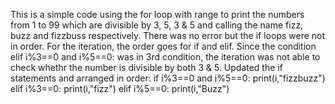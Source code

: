 This is a simple code using the for loop with range to print the numbers from 1 to 99 which are divisible by 3, 5, 3 & 5 and calling the name fizz, buzz and fizzbuss respectively.
There was no error but the if loops were not in order. For the iteration, the order goes for if and elif. Since the condition elif i%3==0 and i%5==0: was in 3rd condition, the iteration was not able to check whethr the number is divisible by both 3 & 5.
Updated the if statements and arranged in order:
        if i%3==0 and i%5==0:
            print(i,"fizzbuzz")
        elif i%3==0:
            print(i,"fizz")
        elif i%5==0:
            print(i,"Buzz")